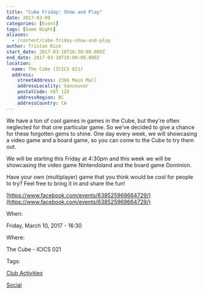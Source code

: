 ```yaml
---
title: "Cube Friday: Show and Play"
date: 2017-03-09
categories: [Event]
tags: [Game Night]
aliases:
  - /content/cube-friday-show-and-play
author: Tristan Rice
start_date: 2017-03-10T16:30:00.000Z
end_date: 2017-03-10T18:00:00.000Z
location:
  name: The Cube (ICICS 021)
  address:
    streetAddress: 2366 Main Mall
    addressLocality: Vancouver
    postalCode: V6T 1Z4
    addressRegion: BC
    addressCountry: CA
---
```


We have a ton of cool games in games in the Cube, but they're often neglected for that one particular game. So we've decided to give a chance for these forgotten gems to shine. One day every week, we will showcasing a video game and a board game, so you can come to the Cube to try them out.

We will be starting this Friday at 4:30pm and this week we will be showcasing the video game Nintendoland and the board game Dominion.

Have your own (multiplayer) game that you think would be cool for people to try? Feel free to bring it in and share the fun!

[https://www.facebook.com/events/638525969664729/](https://www.facebook.com/events/638525969664729/)

When: 

Friday, March 10, 2017 - 16:30

Where: 

The Cube - ICICS 021

Tags: 

[Club Activities](/club)

[Social](/social)
